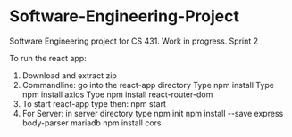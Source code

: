 # Software-Engineering-Project
Software Engineering project for CS 431. Work in progress. Sprint 2

To run the react app:
1) Download and extract zip
2) Commandline: go into the react-app directory
     Type npm install
     Type npm install axios
     Type npm install react-router-dom
3) To start react-app type then: npm start
4) For Server: in server directory type
       npm init
       npm install --save express body-parser mariadb
       npm install cors
